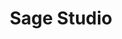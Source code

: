 ---
layout: project
slug: sage-studio
title: Sage Studio
title_html: Sage<br>Studio
description: 
featured-image: /images/samkalpa-portfolio-1.jpg
gallery: 
  - image: /images/samkalpa-portfolio-1.jpg
    alt-text: a short description
  - image: /images/samkalpa-portfolio-2.jpg
    alt-text: a short description
  - image: /images/samkalpa-portfolio-3.jpg
    alt-text: a short description
---